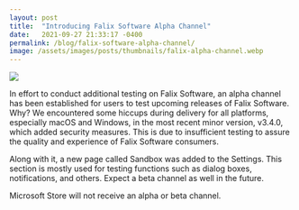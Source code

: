 ```yaml
---
layout: post
title:  "Introducing Falix Software Alpha Channel"
date:   2021-09-27 21:33:17 -0400
permalink: /blog/falix-software-alpha-channel/
image: /assets/images/posts/thumbnails/falix-alpha-channel.webp
---
```


<img id="thumbnail" src="{{page.image}}">

In effort to conduct additional testing on Falix Software, an alpha channel has been established for users to test upcoming releases of Falix Software.
Why? We encountered some hiccups during delivery for all platforms, especially macOS and Windows, in the most recent minor version, v3.4.0, which added security measures. This is due to insufficient testing to assure the quality and experience of Falix Software consumers.

Along with it, a new page called Sandbox was added to the Settings. This section is mostly used for testing functions such as dialog boxes, notifications, and others.
Expect a beta channel as well in the future.

Microsoft Store will not receive an alpha or beta channel.
